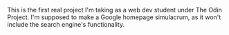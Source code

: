 This is the first real project I'm taking as a web dev student under The Odin Project. I'm supposed to make a Google homepage simulacrum, as it won't include the search engine's functionality.